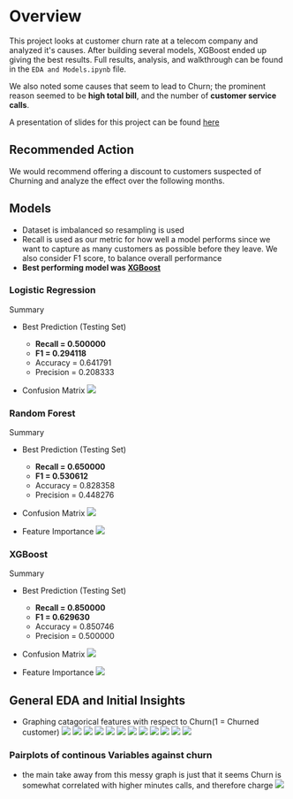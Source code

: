 # Overview
This project looks at customer churn rate at a telecom company and analyzed it's causes. After building several models, XGBoost ended up giving the best results. Full results, analysis, and walkthrough can be found in the `EDA and Models.ipynb` file.

We also noted some causes that seem to lead to Churn; the prominent reason seemed to be __high total bill__, and the number of __customer service calls__. 

A presentation of slides for this project can be found [here](https://docs.google.com/presentation/d/1u1qWmNsoYsbQREbR3n-F8kNVxRHVTqwHcp1p22arkXo/edit?usp=sharing)

## Recommended Action
We would recommend offering a discount to customers suspected of Churning and analyze the effect over the following months.

## Models
- Dataset is imbalanced so resampling is used
- Recall is used as our metric for how well a model performs since we want to capture as many customers as possible before they leave. We also consider F1 score, to balance overall performance
- __Best performing model was [XGBoost](https://github.com/gseemann/customer_churn#xgboost)__

### Logistic Regression

Summary 
- Best Prediction (Testing Set)
    - __Recall = 0.500000__
    - __F1 = 0.294118__
    - Accuracy = 0.641791
    - Precision = 0.208333

- Confusion Matrix
![](figures/Confusion_Matrix_Logreg.png)

### Random Forest

Summary 
- Best Prediction (Testing Set)
    - __Recall = 0.650000__
    - __F1 = 0.530612__
    - Accuracy = 0.828358
    - Precision = 0.448276

- Confusion Matrix
![](figures/Confusion_Matrix_forest.png)
- Feature Importance
![](figures/Feature_Importance_Random_Forest.png)


### XGBoost

Summary 
- Best Prediction (Testing Set)
    - __Recall = 0.850000__
    - __F1 = 0.629630__
    - Accuracy = 0.850746
    - Precision = 0.500000

- Confusion Matrix
![](figures/Confusion_Matrix_xgb.png)
- Feature Importance
![](figures/Feature_Importance_xgb.png)

## General EDA and Initial Insights
- Graphing catagorical features with respect to Churn(1 = Churned customer)
![](figures/total_charge_churn.png)
![](figures/customer_calls_churn.png)
![](figures/states_and_churn.png)
![](figures/churn_Account_length.png)
![](figures/churn_Number_vmail_messages.png)
![](figures/churn_Total_day_calls.png)
![](figures/churn_Total_eve_calls.png)
![](figures/churn_Total_night_calls.png)
![](figures/churn_Total_intl_calls.png)
![](figures/churn_Customer_service_calls.png)
![](figures/churn_International_planYes.png)
![](figures/churn_Voice_mail_planYes.png)

### Pairplots of continous Variables against churn
- the main take away from this messy graph is just that it seems Churn is somewhat correlated with higher minutes calls, and therefore charge
![](figures/Churn_continous'.png)
